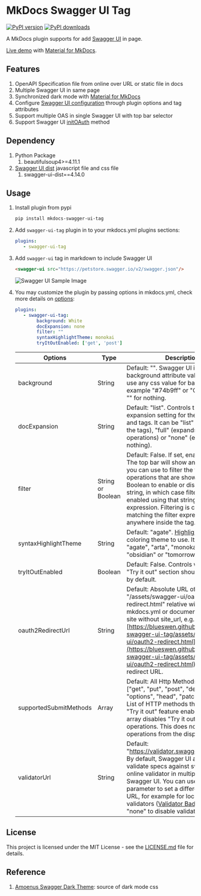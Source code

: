 # MkDocs Swagger UI Tag

[![PyPI version](https://img.shields.io/pypi/v/mkdocs-swagger-ui-tag.svg)](https://pypi.org/project/mkdocs-swagger-ui-tag)
[![PyPI downloads](https://img.shields.io/pypi/dm/mkdocs-swagger-ui-tag.svg)](https://pypi.org/project/mkdocs-swagger-ui-tag)

A MkDocs plugin supports for add [Swagger UI](https://github.com/swagger-api/swagger-ui) in page.

[Live demo](https://blueswen.github.io/mkdocs-swagger-ui-tag/) with [Material for MkDocs](https://squidfunk.github.io/mkdocs-material/).

## Features

1. OpenAPI Specification file from online over URL or static file in docs 
2. Multiple Swagger UI in same page
3. Synchronized dark mode with [Material for MkDocs](https://squidfunk.github.io/mkdocs-material/)
4. Configure [Swagger UI configuration](https://swagger.io/docs/open-source-tools/swagger-ui/usage/configuration/) through plugin options and tag attributes
5. Support multiple OAS in single Swagger UI with top bar selector
6. Support Swagger UI [initOAuth](https://swagger.io/docs/open-source-tools/swagger-ui/usage/oauth2/) method

## Dependency

1. Python Package
    1. beautifulsoup4>=4.11.1
2. [Swagger UI dist](https://www.npmjs.com/package/swagger-ui-dist) javascript file and css file
    1. swagger-ui-dist==4.14.0

## Usage

1. Install plugin from pypi

    ```bash
    pip install mkdocs-swagger-ui-tag
    ```

2. Add ```swagger-ui-tag``` plugin in to your mkdocs.yml plugins sections:

    ```yaml
    plugins:
       - swagger-ui-tag
    ```

3. Add ```swagger-ui``` tag in markdown to include Swagger UI

    ```markdown
    <swagger-ui src="https://petstore.swagger.io/v2/swagger.json"/>
    ```

    ![Swagger UI Sample Image](https://blueswen.github.io/mkdocs-swagger-ui-tag/sample.png)

4. You may customize the plugin by passing options in mkdocs.yml, check more details on [options](https://blueswen.github.io/mkdocs-swagger-ui-tag/options/):

    ```yaml
    plugins:
       - swagger-ui-tag:
            background: White
            docExpansion: none
            filter: ""
            syntaxHighlightTheme: monokai
            tryItOutEnabled: ['get', 'post']
    ```

    | Options                | Type              | Description                                                                                                                                                                                                                                                                                                                                                                                   |
    |------------------------|-------------------|-----------------------------------------------------------------------------------------------------------------------------------------------------------------------------------------------------------------------------------------------------------------------------------------------------------------------------------------------------------------------------------------------|
    | background             | String            | Default: "". Swagger UI iframe body background attribute value. You can use any css value for background for example "#74b9ff" or "Gainsboro" or "" for nothing.                                                                                                                                                                                                                              |
    | docExpansion           | String            | Default: "list". Controls the default expansion setting for the operations and tags. It can be "list" (expands only the tags), "full" (expands the tags and operations) or "none" (expands nothing).                                                                                                                                                                                          |
    | filter                 | String or Boolean | Default: False. If set, enables filtering. The top bar will show an edit box that you can use to filter the tagged operations that are shown. Can be Boolean to enable or disable, or a string, in which case filtering will be enabled using that string as the filter expression. Filtering is case sensitive matching the filter expression anywhere inside the tag.                       |
    | syntaxHighlightTheme   | String            | Default: "agate". [Highlight.js](https://highlightjs.org/static/demo/) syntax coloring theme to use. It can be "agate", "arta", "monokai", "nord", "obsidian" or "tomorrow-night"                                                                                                                                                                                                             |
    | tryItOutEnabled        | Boolean           | Default: False. Controls whether the "Try it out" section should be enabled by default.                                                                                                                                                                                                                                                                                                       |
    | oauth2RedirectUrl      | String            | Default: Absolute URL of "/assets/swagger-ui/oauth2-redirect.html" relative with site_url in mkdocs.yml or document root path on site without site_url, e.g. "[https://blueswen.github.io/mkdocs-swagger-ui-tag/assets/swagger-ui/oauth2-redirect.html](https://blueswen.github.io/mkdocs-swagger-ui-tag/assets/swagger-ui/oauth2-redirect.html)". OAuth redirect URL.                        |
    | supportedSubmitMethods | Array             | Default: All Http Methods. Array=["get", "put", "post", "delete", "options", "head", "patch", "trace"]. List of HTTP methods that have the "Try it out" feature enabled. An empty array disables "Try it out" for all operations. This does not filter the operations from the display.                                                                                                       |
    | validatorUrl           | String            | Default: "https://validator.swagger.io/validator". By default, Swagger UI attempts to validate specs against swagger.io's online validator in multiple OAS Swagger UI. You can use this parameter to set a different validator URL, for example for locally deployed validators ([Validator Badge](https://github.com/swagger-api/validator-badge)). Setting it "none" to disable validation. |

## License

This project is licensed under the MIT License - see the [LICENSE.md](https://github.com/Blueswen/mkdocs-swagger-ui-tag/blob/main/LICENSE) file for details.

## Reference

1. [Amoenus Swagger Dark Theme](https://github.com/Amoenus/SwaggerDark/): source of dark mode css
